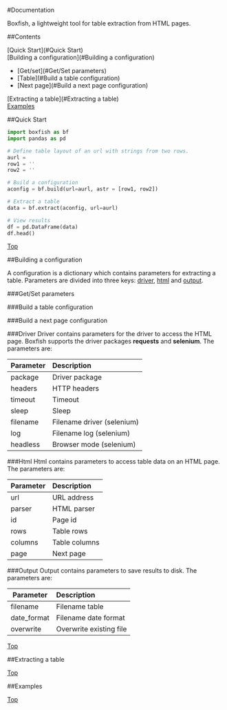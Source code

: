 #Documentation

Boxfish, a lightweight tool for table extraction from HTML pages.

##Contents 

[Quick Start](#Quick Start)   
[Building a configuration](#Building a configuration)  
- [Get/set](#Get/Set parameters)
- [Table](#Build a table configuration)
- [Next page](#Build a next page configuration)

[Extracting a table](#Extracting a table)  
[Examples](#Examples)


##Quick Start

``` python
import boxfish as bf
import pandas as pd

# Define table layout of an url with strings from two rows.
aurl =  
row1 = ''
row2 = ''

# Build a configuration 
aconfig = bf.build(url=aurl, astr = [row1, row2])

# Extract a table
data = bf.extract(aconfig, url=aurl)

# View results
df = pd.DataFrame(data)
df.head() 
```

[Top](#Documentation)

##Building a configuration

A configuration is a dictionary which contains parameters for extracting a table. 
Parameters are divided into three keys: [driver](#Driver), [html](#Html) and [output](#output).

###Get/Set parameters

###Build a table configuration

###Build a next page configuration


###Driver
Driver contains parameters for the driver to access the HTML page. Boxfish supports the driver packages
**requests** and **selenium**. The parameters are:

| Parameter     | Description                   |
| ------------- |:------------------------------|
| package       | Driver package                |
| headers       | HTTP headers                  |
| timeout       | Timeout                       |
| sleep         | Sleep                         |
| filename      | Filename driver (selenium)    |
| log           | Filename log (selenium)       |
| headless      | Browser mode (selenium)       |

###Html
Html contains parameters to access table data on an HTML page. The parameters are: 

| Parameter     | Description                   |
| ------------- |:------------------------------|
| url           | URL address                   |
| parser        | HTML parser                   |
| id            | Page id                       |
| rows          | Table rows                    |
| columns       | Table columns                 |
| page          | Next page                     |

###Output
Output contains parameters to save results to disk. The parameters are:

| Parameter     | Description                   |
| ------------- |:------------------------------|
| filename      | Filename table                |
| date_format   | Filename date format          |
| overwrite     | Overwrite existing file       |

[Top](#Documentation)

##Extracting a table

[Top](#Documentation)

##Examples

[Top](#Documentation)